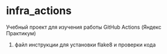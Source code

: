 # infra_actions
Учебный проект для изучения работы GitHub Actions (Яндекс Практикум)

1. файл инструкции для установки flake8 и проверки кода
